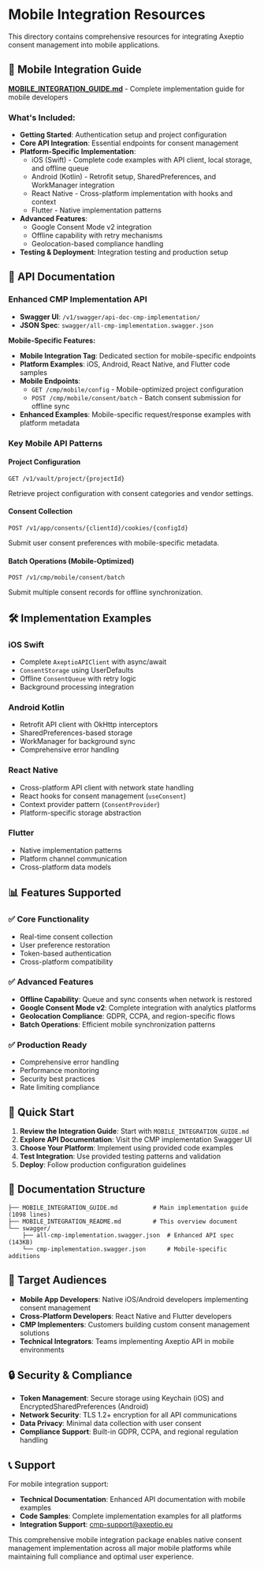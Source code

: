 # Mobile Integration Resources

This directory contains comprehensive resources for integrating Axeptio consent management into mobile applications.

## 📱 Mobile Integration Guide

**[MOBILE_INTEGRATION_GUIDE.md](./MOBILE_INTEGRATION_GUIDE.md)** - Complete implementation guide for mobile developers

### What's Included:

- **Getting Started**: Authentication setup and project configuration
- **Core API Integration**: Essential endpoints for consent management
- **Platform-Specific Implementation**:
  - iOS (Swift) - Complete code examples with API client, local storage, and offline queue
  - Android (Kotlin) - Retrofit setup, SharedPreferences, and WorkManager integration
  - React Native - Cross-platform implementation with hooks and context
  - Flutter - Native implementation patterns
- **Advanced Features**:
  - Google Consent Mode v2 integration
  - Offline capability with retry mechanisms
  - Geolocation-based compliance handling
- **Testing & Deployment**: Integration testing and production setup

## 🔗 API Documentation

### Enhanced CMP Implementation API

- **Swagger UI**: `/v1/swagger/api-doc-cmp-implementation/`
- **JSON Spec**: `swagger/all-cmp-implementation.swagger.json`

**Mobile-Specific Features:**

- **Mobile Integration Tag**: Dedicated section for mobile-specific endpoints
- **Platform Examples**: iOS, Android, React Native, and Flutter code samples
- **Mobile Endpoints**:
  - `GET /cmp/mobile/config` - Mobile-optimized project configuration
  - `POST /cmp/mobile/consent/batch` - Batch consent submission for offline sync
- **Enhanced Examples**: Mobile-specific request/response examples with platform metadata

### Key Mobile API Patterns

#### Project Configuration

```http
GET /v1/vault/project/{projectId}
```

Retrieve project configuration with consent categories and vendor settings.

#### Consent Collection

```http
POST /v1/app/consents/{clientId}/cookies/{configId}
```

Submit user consent preferences with mobile-specific metadata.

#### Batch Operations (Mobile-Optimized)

```http
POST /v1/cmp/mobile/consent/batch
```

Submit multiple consent records for offline synchronization.

## 🛠 Implementation Examples

### iOS Swift

- Complete `AxeptioAPIClient` with async/await
- `ConsentStorage` using UserDefaults
- Offline `ConsentQueue` with retry logic
- Background processing integration

### Android Kotlin

- Retrofit API client with OkHttp interceptors
- SharedPreferences-based storage
- WorkManager for background sync
- Comprehensive error handling

### React Native

- Cross-platform API client with network state handling
- React hooks for consent management (`useConsent`)
- Context provider pattern (`ConsentProvider`)
- Platform-specific storage abstraction

### Flutter

- Native implementation patterns
- Platform channel communication
- Cross-platform data models

## 📊 Features Supported

### ✅ Core Functionality

- Real-time consent collection
- User preference restoration
- Token-based authentication
- Cross-platform compatibility

### ✅ Advanced Features

- **Offline Capability**: Queue and sync consents when network is restored
- **Google Consent Mode v2**: Complete integration with analytics platforms
- **Geolocation Compliance**: GDPR, CCPA, and region-specific flows
- **Batch Operations**: Efficient mobile synchronization patterns

### ✅ Production Ready

- Comprehensive error handling
- Performance monitoring
- Security best practices
- Rate limiting compliance

## 🚀 Quick Start

1. **Review the Integration Guide**: Start with `MOBILE_INTEGRATION_GUIDE.md`
2. **Explore API Documentation**: Visit the CMP implementation Swagger UI
3. **Choose Your Platform**: Implement using provided code examples
4. **Test Integration**: Use provided testing patterns and validation
5. **Deploy**: Follow production configuration guidelines

## 📝 Documentation Structure

```
├── MOBILE_INTEGRATION_GUIDE.md          # Main implementation guide (1098 lines)
├── MOBILE_INTEGRATION_README.md         # This overview document
└── swagger/
    ├── all-cmp-implementation.swagger.json  # Enhanced API spec (143KB)
    └── cmp-implementation.swagger.json      # Mobile-specific additions
```

## 🎯 Target Audiences

- **Mobile App Developers**: Native iOS/Android developers implementing consent management
- **Cross-Platform Developers**: React Native and Flutter developers
- **CMP Implementers**: Customers building custom consent management solutions
- **Technical Integrators**: Teams implementing Axeptio API in mobile environments

## 🔒 Security & Compliance

- **Token Management**: Secure storage using Keychain (iOS) and EncryptedSharedPreferences (Android)
- **Network Security**: TLS 1.2+ encryption for all API communications
- **Data Privacy**: Minimal data collection with user consent
- **Compliance Support**: Built-in GDPR, CCPA, and regional regulation handling

## 📞 Support

For mobile integration support:

- **Technical Documentation**: Enhanced API documentation with mobile examples
- **Code Samples**: Complete implementation examples for all platforms
- **Integration Support**: cmp-support@axeptio.eu

This comprehensive mobile integration package enables native consent management implementation across all major mobile platforms while maintaining full compliance and optimal user experience.

